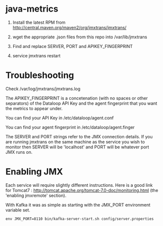 # java-metrics

1. Install the latest RPM from http://central.maven.org/maven2/org/jmxtrans/jmxtrans/

1. wget the appropriate .json files from this repo into /var/lib/jmxtrans

1. Find and replace SERVER, PORT and APIKEY_FINGERPRINT

1. service jmxtrans restart

# Troubleshooting

Check /var/log/jmxtrans/jmxtrans.log

The APIKEY_FINGERPRINT is a concetenation (with no spaces or other separators) of the Dataloop API Key and the agent fingerprint that you want the metrics to appear under.

You can find your API Key in /etc/dataloop/agent.conf

You can find your agent fingerprint in /etc/dataloop/agent.finger

The SERVER and PORT strings refer to the JMX connection details. If you are running jmxtrans on the same machine as the service you wish to monitor then SERVER will be 'localhost' and PORT will be whatever port JMX runs on.

# Enabling JMX

Each service will require slightly different instructions. Here is a good link for Tomcat7 : http://tomcat.apache.org/tomcat-7.0-doc/monitoring.html
(the 'enabling jmxremote' section).

With Kafka it was as simple as starting with the JMX_PORT environment variable set.

    env JMX_PORT=8110 bin/kafka-server-start.sh config/server.properties
